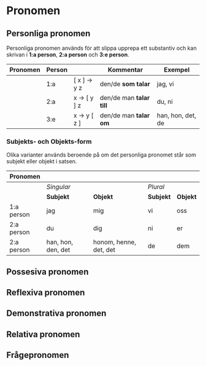 # Pronomen

## Personliga pronomen

Personliga pronomen används för att slippa upprepa ett substantiv och kan skrivan i __1:a person__, __2:a person__ och __3:e person__.

| Pronomen | Person |                          | Kommentar                 | Exempel            |
| -------- | ------ | -------------------------- | ------------------------- | ------------------ |
|          | 1:a    | [ x ] ->   y       z       | den/de __som talar__      | jag, vi            |
|          | 2:a    |   x   -> [ y ]     z       | den/de man __talar till__ | du, ni             |
|          | 3:e    |   x   ->   y     [ z ]     | den/de man __talar om__   | han, hon, det, de  |

### Subjekts- och Objekts-form

Olika varianter används beroende på om det personliga pronomet står som subjekt eller objekt i satsen.

| Pronomen   |                    |                        |               |                    |
| ---------- | ------------------ | ---------------------- | ------------- | ------------------ |
|            | _Singular_         |                        | _Plural_      |                    |
|            | __Subjekt__        | __Objekt__             | __Subjekt__   | __Objekt__         |
| 1:a person | jag                | mig                    | vi            | oss                |
| 2:a person | du                 | dig                    | ni            | er                 |
| 2:a person | han, hon, den, det | honom, henne, det, det | de            | dem                |


## Possesiva pronomen


## Reflexiva pronomen


## Demonstrativa pronomen


## Relativa pronomen


## Frågepronomen

